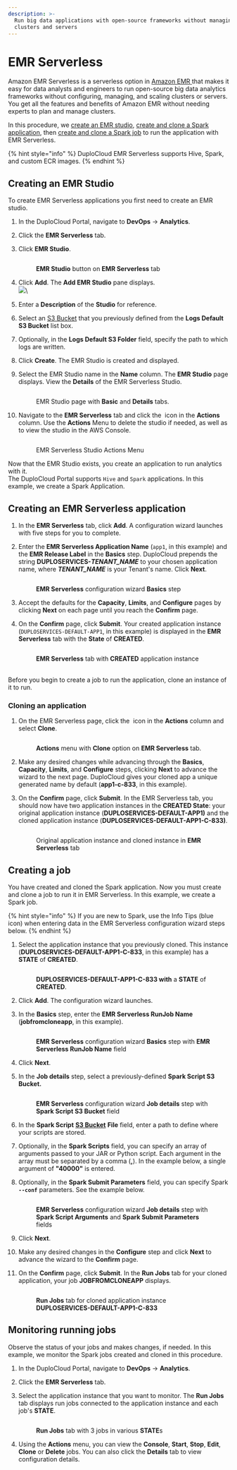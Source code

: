 ```yaml
---
description: >-
  Run big data applications with open-source frameworks without managing
  clusters and servers
---
```


# EMR Serverless

Amazon EMR Serverless is a serverless option in [Amazon EMR](https://aws.amazon.com/emr/)[ ](https://aws.amazon.com/emr/serverless/)that makes it easy for data analysts and engineers to run open-source big data analytics frameworks without configuring, managing, and scaling clusters or servers. You get all the features and benefits of Amazon EMR without needing experts to plan and manage clusters.

In this procedure, we [create an EMR studio](emr-serverless.md#creating-an-emr-studio), [create and clone a Spark application](emr-serverless.md#creating-and-cloning-a-spark-application), then [create and clone a Spark job](emr-serverless.md#creating-and-cloning-a-spark-job) to run the application with EMR Serverless.

{% hint style="info" %}
DuploCloud EMR Serverless supports Hive, Spark, and custom ECR images.
{% endhint %}

## Creating an EMR Studio

To create EMR Serverless applications you first need to create an EMR studio.

1. In the DuploCloud Portal, navigate to **DevOps** -> **Analytics**.
2. Click the **EMR Serverless** tab.
3.  Click **EMR Studio**.

    <figure><img src="../../.gitbook/assets/AWS_EMR_Studio_button (1).png" alt=""><figcaption><p><strong>EMR Studio</strong> button on <strong>EMR Serverless</strong> tab</p></figcaption></figure>
4. Click **Add**. The **Add EMR Studio** pane displays.\
   ![](<../../.gitbook/assets/image (5).png>)\

5. Enter a **Description** of the **Studio** for reference.
6. Select an [S3 Bucket](s3-bucket.md) that you previously defined from the **Logs Default S3 Bucket** list box.
7. Optionally, in the **Logs Default S3 Folder** field, specify the path to which logs are written.
8. Click **Create**. The EMR Studio is created and displayed.&#x20;
9.  Select the EMR Studio name in the **Name** column. The **EMR Studio** page displays. View the **Details** of the EMR Serverless Studio.

    <figure><img src="../../.gitbook/assets/image (4).png" alt=""><figcaption><p>EMR Studio page with <strong>Basic</strong> and <strong>Details</strong> tabs.</p></figcaption></figure>
10. Navigate to the **EMR Serverless** tab and click the <img src="../../.gitbook/assets/Kabab_three_Vertical_dots (2).png" alt="" data-size="line"> icon in the **Actions** column. Use the **Actions** Menu to delete the studio if needed, as well as to view the studio in the AWS Console.&#x20;



    <figure><img src="../../.gitbook/assets/image (3) (1).png" alt=""><figcaption><p>EMR Serverless Studio Actions Menu</p></figcaption></figure>

Now that the EMR Studio exists, you create an application to run analytics with it.\
The DuploCloud Portal supports `Hive` and `Spark` applications. In this example, we create a Spark Application.

## Creating an EMR Serverless application

1. In the **EMR Serverless** tab, click **Add**. A configuration wizard launches with five steps for you to complete.
2.  Enter the **EMR Serverless Application Name** (`app1`, in this example) and the **EMR Release Label** in the **Basics** step. DuploCloud prepends the string **DUPLOSERVICES-**_**TENANT\_NAME**_ to your chosen application name, where _**TENANT\_NAME**_ is your Tenant's name. Click **Next**.

    <figure><img src="../../.gitbook/assets/EMRC3.png" alt=""><figcaption><p><strong>EMR Serverless</strong> configuration wizard <strong>Basics</strong> step</p></figcaption></figure>
3. Accept the defaults for the **Capacity**, **Limits**, and **Configure** pages by clicking **Next** on each page until you reach the **Confirm** page.
4.  On the **Confirm** page, click **Submit**. Your created application instance (`DUPLOSERVICES-DEFAULT-APP1`, in this example) is displayed in the **EMR Serverless** tab with the **State** of **CREATED**.

    <figure><img src="../../.gitbook/assets/EMRC2.png" alt=""><figcaption><p><strong>EMR Serverless</strong> tab with <strong>CREATED</strong> application instance <br><br></p></figcaption></figure>

Before you begin to create a job to run the application, clone an instance of it to run.

### Cloning an application

1.  On the EMR Serverless page, click the <img src="../../.gitbook/assets/Kabab_three_Vertical_dots (2).png" alt="" data-size="line"> icon in the **Actions** column and select **Clone**.

    <figure><img src="../../.gitbook/assets/EMRC6.png" alt=""><figcaption><p><strong>Actions</strong> menu with <strong>Clone</strong> option on <strong>EMR Serverless</strong> tab.</p></figcaption></figure>
2. Make any desired changes while advancing through the **Basics**, **Capacity**, **Limits**, and **Configure** steps, clicking **Next** to advance the wizard to the next page. DuploCloud gives your cloned app a unique generated name by default (**app1-c-833**, in this example).
3.  On the **Confirm** page, click **Submit**. In the EMR Serverless tab, you should now have two application instances in the **CREATED State**: your original application instance (**DUPLOSERVICES-DEFAULT-APP1)** and the cloned application instance (**DUPLOSERVICES-DEFAULT-APP1-C-833)**.

    <figure><img src="../../.gitbook/assets/EMRC5.png" alt=""><figcaption><p>Original application instance and cloned instance in <strong>EMR Serverless</strong> tab</p></figcaption></figure>

## Creating a job

You have created and cloned the Spark application. Now you must create and clone a job to run it in EMR Serverless. In this example, we create a Spark job.

{% hint style="info" %}
If you are new to Spark, use the Info Tips (blue <img src="../../.gitbook/assets/image (2) (1).png" alt="" data-size="line"> icon) when entering data in the EMR Serverless configuration wizard steps below.
{% endhint %}

1.  Select the application instance that you previously cloned. This instance (**DUPLOSERVICES-DEFAULT-APP1-C-833**, in this example) has a **STATE** of **CREATED**.

    <figure><img src="../../.gitbook/assets/EMRJ_1.png" alt=""><figcaption><p><strong>DUPLOSERVICES-DEFAULT-APP1-C-833 with</strong> a <strong>STATE</strong> of <strong>CREATED</strong>.</p></figcaption></figure>
2. Click **Add**. The configuration wizard launches.
3.  In the **Basics** step, enter the **EMR Serverless RunJob Name** (**jobfromcloneapp**, in this example).

    <figure><img src="../../.gitbook/assets/EMRJ_2.png" alt=""><figcaption><p><strong>EMR Serverless</strong> configuration wizard <strong>Basics</strong> step with <strong>EMR Serverless RunJob Name</strong> field</p></figcaption></figure>
4. Click **Next**.
5.  In the **Job details** step, select a previously-defined **Spark Script S3 Bucket.**

    <figure><img src="../../.gitbook/assets/EMRJ_3.png" alt=""><figcaption><p><strong>EMR Serverless</strong> configuration wizard <strong>Job details</strong> step with <strong>Spark Script S3 Bucket</strong> field</p></figcaption></figure>
6. In the **Spark Script** [**S3 Bucket**](s3-bucket.md) **File** field, enter a path to define where your scripts are stored.
7. Optionally, in the **Spark Scripts** field, you can specify an array of arguments passed to your JAR or Python script. Each argument in the array must be separated by a comma (**,**). In the example below, a single argument of **"40000"** is entered.&#x20;
8.  Optionally, in the **Spark Submit Parameters** field, you can specify Spark **`--conf`** parameters. See the example below.&#x20;

    <figure><img src="../../.gitbook/assets/EMRJ_4.png" alt=""><figcaption><p><strong>EMR Serverless</strong> configuration wizard <strong>Job details</strong> step with <strong>Spark Script Arguments</strong> and <strong>Spark Submit Parameters</strong> fields</p></figcaption></figure>
9. Click **Next**.
10. Make any desired changes in the **Configure** step and click **Next** to advance the wizard to the **Confirm** page.
11. On the **Confirm** page, click **Submit**. In the **Run Jobs** tab for your cloned application, your job **JOBFROMCLONEAPP** displays.&#x20;

    <figure><img src="../../.gitbook/assets/EMRJ_5.png" alt=""><figcaption><p><strong>Run Jobs</strong> tab for cloned application instance <strong>DUPLOSERVICES-DEFAULT-APP1-C-833</strong></p></figcaption></figure>

## Monitoring running jobs

Observe the status of your jobs and makes changes, if needed. In this example, we monitor the Spark jobs created and cloned in this procedure.

1. In the DuploCloud Portal, navigate to **DevOps** -> **Analytics**.
2. Click the **EMR Serverless** tab.
3.  Select the application instance that you want to monitor. The **Run Jobs** tab displays run jobs connected to the application instance and each job's **STATE**.

    <figure><img src="../../.gitbook/assets/EMR_Monitoring.png" alt=""><figcaption><p><strong>Run Jobs</strong> tab with 3 jobs in various <strong>STATE</strong>s</p></figcaption></figure>
4. Using the **Actions** menu, you can view the **Console**, **Start**, **Stop**, **Edit**, **Clone** or **Delete** jobs. You can also click the **Details** tab to view configuration details.
